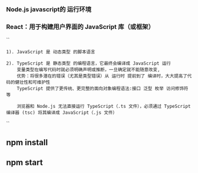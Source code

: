 ### Node.js javascript的 运行环境
### React：用于构建用户界面的 JavaScript 库（或框架）
``
    
    1). JavaScript 是 动态类型 的脚本语言
    
    2). TypeScript 是 静态类型 的编程语言，它最终会编译成 JavaScript 运行
        变量类型在编写代码时就必须明确声明或推断，一旦确定就不能随意改变,
        优势：将很多潜在的错误（尤其是类型错误）从 运行时 提前到了 编译时，大大提高了代码的健壮性和可维护性
        TypeScript 提供了更传统、更完整的面向对象编程语法:接口 泛型 枚举 访问修饰符等

        浏览器和 Node.js 无法直接运行 TypeScript（.ts 文件），必须通过 TypeScript 编译器 (tsc) 将其编译成 JavaScript（.js 文件）

``

## npm install 

## npm start